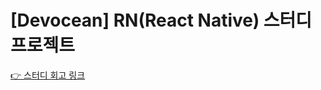 # [Devocean] RN(React Native) 스터디 프로젝트

[👉 스터디 회고 링크](https://velog.io/@hee_mm_/Devocean-RNReact-Native-%EC%8A%A4%ED%84%B0%EB%94%94-%ED%9A%8C%EA%B3%A0-c7hiir6m)
